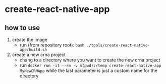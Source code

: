 # create-react-native-app

## how to use
1. create the image
    - run (from repository root): `bash ./tools/create-react-native-app/build.sh`
2. create a new crna project
    - chang to a directory where you want to create the new crna project
    - run `docker run -it --rm -v $(pwd):/temp create-react-native-app MyNewCRNApp` while the last parameter is just a custom name for the directory
